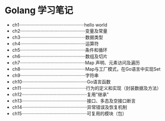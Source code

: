 # Golang 学习笔记 

- ch1···················································hello world
- ch2···················································变量及常量
- ch3···················································数据类型
- ch4···················································运算符
- ch5···················································条件和循环
- ch6···················································数组及切片
- ch7···················································Map 声明、元素访问及遍历
- ch8···················································Map与工厂模式，在Go语言中实现Set
- ch9···················································字符串
- ch10···················································Go语言函数
- ch11···················································行为的定义和实现（封装数据及方法）
- ch12···················································复用"继承"
- ch13···················································接口、多态及空接口断言
- ch14···················································异常错误及恢复机制
- ch15···················································可复用的模块（包）

